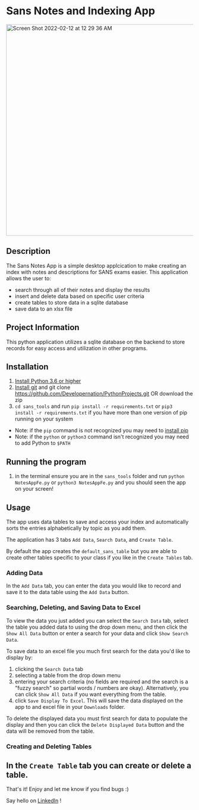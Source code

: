 # Sans Notes and Indexing App

 <img width="569" alt="Screen Shot 2022-02-12 at 12 29 36 AM" src="https://user-images.githubusercontent.com/16394280/153698363-d1e68fc1-ae82-4879-968a-b0d756b543f7.png">

## Description

The Sans Notes App is a simple desktop applcication to make creating an index with notes and descriptions for SANS exams easier.  This application allows the user to:
- search through all of their notes and display the results
- insert and delete data based on specific user criteria
- create tables to store data in a sqlite database
- save data to an xlsx file

## Project Information

This python application utilizes a sqlite database on the backend to store records for easy access and utilization in other programs.

## Installation

1) [Install Python 3.6 or higher](https://www.python.org/downloads/)
2) [Install git](https://git-scm.com/book/en/v2/Getting-Started-Installing-Git) and git clone https://github.com/Developernation/PythonProjects.git OR download the zip 
3) ```cd sans_tools``` and run ```pip install -r requirements.txt``` or ```pip3 install -r requirements.txt``` if you have more than one version of pip running on your system
* Note: if the ```pip``` command is not recognized you may need to [install pip](https://pip.pypa.io/en/stable/installation/)
* Note: if the ```python``` or ```python3``` command isn't recognized you may need to add Python to ```$PATH```

## Running the program
1) in the terminal ensure you are in the ```sans_tools``` folder and run ```python NotesAppFe.py``` or ```python3 NotesAppFe.py``` and you should seen the app on your screen!

## Usage
The app uses data tables to save and access your index and automatically sorts the entries alphabetically by topic as you add them.

The application has 3 tabs ```Add Data```, ```Search Data```, and ```Create Table```. 

By default the app creates the ```default_sans_table``` but you are able to create other tables specific to your class if you like in the ```Create Tables``` tab.

### Adding Data
In the ```Add Data``` tab, you can enter the data you would like to record and save it to the data table using the ```Add Data``` button.

### Searching, Deleting, and Saving Data to Excel
To view the data you just added you can select the ```Search Data``` tab, select the table you added data to using the drop down menu, and then click the ```Show All Data``` button or enter a search for your data and click ```Show Search Data```.

To save data to an excel file you much first search for the data you'd like to display by:
1) clicking the ```Search Data``` tab
2) selecting a table from the drop down menu
3) entering your search criteria (no fields are required and the search is a "fuzzy search" so partial words / numbers are okay). Alternatively, you can click ```Show All Data``` if you want everything from the table.
4) click ```Save Display To Excel```.  This will save the data displayed on the app to and excel file in your ```Downloads``` folder. 

To delete the displayed data you must first search for data to populate the display and then you can click the ```Delete Displayed Data``` button and the data will be removed from the table. 

### Creating and Deleting Tables

In the ```Create Table``` tab you can create or delete a table.
--------------------------------------------------------------------------------------------------------------------
That's it! Enjoy and let me know if you find bugs :)

Say hello on [LinkedIn](https://www.linkedin.com/in/sim-a-2aa9878a/) !

